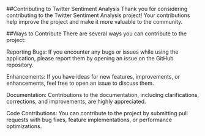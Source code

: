 ##Contributing to Twitter Sentiment Analysis
Thank you for considering contributing to the Twitter Sentiment Analysis project! Your contributions help improve the project and make it more valuable to the community.

##Ways to Contribute
There are several ways you can contribute to the project:

Reporting Bugs: If you encounter any bugs or issues while using the application, please report them by opening an issue on the GitHub repository.

Enhancements: If you have ideas for new features, improvements, or enhancements, feel free to open an issue to discuss them.

Documentation: Contributions to the documentation, including clarifications, corrections, and improvements, are highly appreciated.

Code Contributions: You can contribute to the project by submitting pull requests with bug fixes, feature implementations, or performance optimizations.
